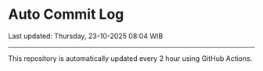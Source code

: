 # Auto Commit Log

Last updated: Thursday, 23-10-2025 08:04 WIB

---

This repository is automatically updated every 2 hour using GitHub Actions.
